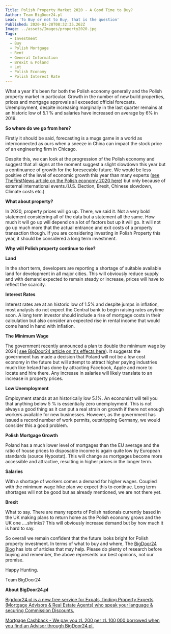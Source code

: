 ```yaml
---
Title: Polish Property Market 2020 - A Good Time to Buy?
Author: Team BigDoor24.pl
Lead: 'To Buy or not to Buy, that is the question'
Published: 2020-01-28T08:32:35.262Z
Image: ../assets/Images/property2020.jpg
Tags:
  - Investment
  - Buy
  - Polish Mortgage
  - Rent
  - General Information
  - Brexit & Poland
  - Let
  - Polish Economy
  - Polish Interest Rate
---
```

What a year it's been for both the Polish economy generally and the Polish property market in particular. Growth in the number of new build properties, prices and mortgage approvals all exceeded official forecasts. Unemployment, despite increasing marginally in the last quarter remains at an historic low of 5.1 % and salaries have increased on average by 6% in 2019. 

**So where do we go from here?**

Firstly it should be said, forecasting is a mugs game in a world as interconnected as ours when a sneeze in China can impact the stock price of an engineering firm in Chicago. 

Despite this, we can look at the progression of the Polish economy and suggest that all signs at the moment suggest a slight slowdown this year but a continuance of growth for the foreseeable future. We would be less positive of the level of economic growth this year than many experts ([see TheFirstNews article on the Polish economy 2020 here](https://www.thefirstnews.com/article/ring-in-the-new-polands-economy-set-to-keep-growing-in-2020-despite-problems-next-door-9526)) but only because of external international events.(U.S. Election, Brexit, Chinese slowdown, Climate costs etc.)

**What about property?**

In 2020, property prices will go up. There, we said it. Not a very bold statement considering all of the data but a statement all the same. How much it will go up will depend on a lot of factors but up it will go. It will not go up much more that the actual entrance and exit costs of a property transaction though. If you are considering investing in Polish Property this year, it should be considered a long term investment.

**Why will Polish property continue to rise?**

**Land**

In the short term, developers are reporting a shortage of suitable available land for development in all major cities. This will obviously reduce supply and with demand expected to remain steady or increase, prices will have to reflect the scarcity.

**Interest Rates**

Interest rates are at an historic low of 1.5% and despite jumps in inflation, most analysts do not expect the Central bank to begin raising rates anytime soon. A long term investor should include a rise of mortgage costs in their calculation but also consider an expected rise in rental income that would come hand in hand with inflation.

**The Minimum Wage**

The government recently announced a plan to double the minimum wage by 2024( [see BigDoor24 article on it's effects here](https://blog.bigdoor24.pl/posts/2019-09-11-how-will-doubling-the-minimum-wage-affect-polish-property.html)). It suggests the government has made a decision that Poland will not be a low cost economy in the future but will attempt to attract higher paying industries much like Ireland has done by attracting Facebook, Apple and more to locate and hire there. Any increase in salaries will likely translate to an increase in property prices. 

**Low Unemployment**

Employment stands at an historically low 5.1%. An economist will tell you that anything below 5 % is essentially zero unemployment. This is not always a good thing as it can put a real strain on growth if there not enough workers available for new businesses. However, as the government has issued a record number of work permits, outstripping Germany, we would consider this a good problem.

**Polish Mortgage Growth**

Poland has a much lower level of mortgages than the EU average and the ratio of house prices to disposable income is again quite low by European standards (source Hypostat). This will change as mortgages become more accessible and attractive, resulting in higher prices in the longer term.

**Salaries**

With a shortage of workers comes a demand for higher wages. Coupled with the minimum wage hike plan we expect this to continue. Long term shortages will not be good but as already mentioned, we are not there yet.

**Brexit**

What to say. There are many reports of Polish nationals currently based in the UK making plans to return home as the Polish economy grows and the UK one ....shrinks? This will obviously increase demand but by how much it is hard to say.

So overall we remain confident that the future looks bright for Polish property investment. In terms of what to buy and where, The [BigDoor24 Blog](https://blog.bigdoor24.pl/tags/investment) has lots of articles that may help. Please do plenty of research before buying and remember, the above represents our best opinions, not our promise.

Happy Hunting.

Team BigDoor24

**About BigDoor24.pl**

[Bigdoor24.pl is a new free service for Expats, finding Property Experts (Mortgage Advisors & Real Estate Agents) who speak your language & securing Commission Discounts.](https://bigdoor24.pl/)

[Mortgage Cashback - We pay you zl. 200 per zl. 100,000 borrowed when you find an Advisor through BigDoor24.pl.](https://bigdoor24.pl/)
